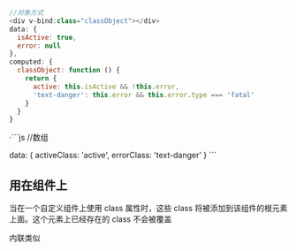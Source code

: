 ```js
//对象方式
<div v-bind:class="classObject"></div>
data: {
  isActive: true,
  error: null
},
computed: {
  classObject: function () {
    return {
      active: this.isActive && !this.error,
      'text-danger': this.error && this.error.type === 'fatal'
    }
  }
}
```

·```js
//数组
<div v-bind:class="[{ active: isActive }, errorClass]"></div>
data: {
  activeClass: 'active',
  errorClass: 'text-danger'
}
```

## 用在组件上

当在一个自定义组件上使用 class 属性时，这些 class 将被添加到该组件的根元素上面。这个元素上已经存在的 class 不会被覆盖

内联类似
